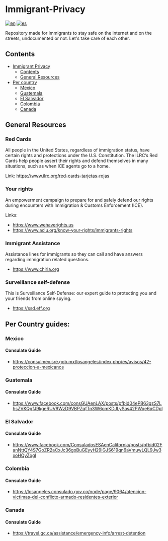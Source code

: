 # Immigrant-Privacy
[![en](https://img.shields.io/badge/lang-en-red.svg)](https://github.com/piranhap/Immigrant-Privacy/blob/main/README.md)
[![es](https://img.shields.io/badge/lang-es-yellow.svg)](https://github.com/piranhap/Immigrant-Privacy/blob/main/README.es.md)

Repository made for immigrants to stay safe on the internet and on the streets, undocumented or not. Let's take care of each other. 

## Contents
* [Immigrant Privacy](#immigrant-privacy)
    * [Contents](#contents)
    * [General Resources](#general-resources)
* [Per country](#per-country-guides)
    * [Mexico](#mexico)
    * [Guatemala](#guatemala)
    * [El Salvador](#el-salvador)
    * [Colombia](#colombia)
    * [Canada](#canada)

## General Resources 

### Red Cards 
All people in the United States, regardless of immigration status, have certain rights and protections under the U.S. Constitution. The ILRC’s Red Cards help people assert their rights and defend themselves in many situations, such as when ICE agents go to a home.

Link: https://www.ilrc.org/red-cards-tarjetas-rojas

### Your rights
An empowerment campaign to prepare for and safely defend our rights during encounters with Immigration & Customs Enforcement (ICE).

Links: 
- https://www.wehaverights.us
- https://www.aclu.org/know-your-rights/immigrants-rights
  
### Immigrant Assistance
Assistance lines for immigrants so they can call and have answers regarding immigration related questions.
- https://www.chirla.org

### Surveillance self-defense
This is Surveillance Self-Defense: our expert guide to protecting you and your friends from online spying.

- https://ssd.eff.org

## Per Country guides:

### Mexico
#### Consulate Guide
- https://consulmex.sre.gob.mx/losangeles/index.php/es/avisos/42-proteccion-a-mexicanos
### Guatemala
#### Consulate Guide
- https://www.facebook.com/consGUAenLAX/posts/pfbid04ePB63gzS7LhsZVKQgfJ9kgeRUV9WzD9VBPZqfTn3W6omKDJLySas42PWqe6qCDpl
### El Salvador
#### Consulate Guide
- https://www.facebook.com/ConsuladosESAenCalifornia/posts/pfbid02FanNttQY4S7GoZR2aCxJc36goBuGEyyH29iGJS619qn6aVmuwLQL9Jw3xoHQyZogl
### Colombia
#### Consulate Guide
- https://losangeles.consulado.gov.co/node/page/9064/atencion-victimas-del-conflicto-armado-residentes-exterior
### Canada
#### Consulate Guide
- https://travel.gc.ca/assistance/emergency-info/arrest-detention

